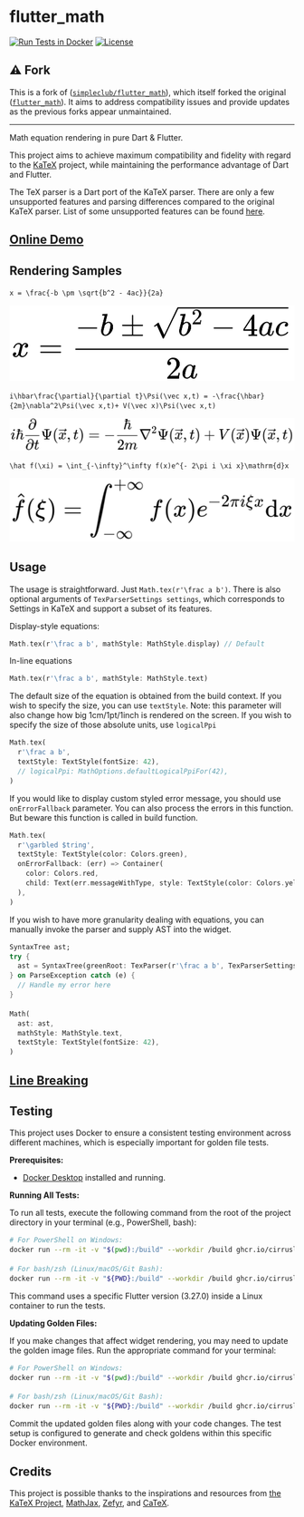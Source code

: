 # flutter_math

[![Run Tests in Docker](https://github.com/zentence-reading/flutter_math/actions/workflows/dart.yml/badge.svg)](https://github.com/zentence-reading/flutter_math/actions/workflows/dart.yml)
[![License](https://img.shields.io/badge/License-Apache_2.0-blue.svg)](https://opensource.org/licenses/Apache-2.0)


## ⚠ Fork

This is a fork of ([`simpleclub/flutter_math`](https://github.com/simpleclub/flutter_math)), which itself forked the original ([`flutter_math`](https://github.com/znjameswu/flutter_math)). It aims to address compatibility issues and provide updates as the previous forks appear unmaintained.

---

Math equation rendering in pure Dart & Flutter. 

This project aims to achieve maximum compatibility and fidelity with regard to the [KaTeX](https://github.com/KaTeX/KaTeX) project, while maintaining the performance advantage of Dart and Flutter.

The TeX parser is a Dart port of the KaTeX parser. There are only a few unsupported features and parsing differences compared to the original KaTeX parser. List of some unsupported features can be found [here](doc/unsupported.md).


## [Online Demo](https://znjameswu.github.io/flutter_math_demo/)


## Rendering Samples

`x = \frac{-b \pm \sqrt{b^2 - 4ac}}{2a}`

![Example1](doc/img/delta.png)

`i\hbar\frac{\partial}{\partial t}\Psi(\vec x,t) = -\frac{\hbar}{2m}\nabla^2\Psi(\vec x,t)+ V(\vec x)\Psi(\vec x,t)`

![Example2](doc/img/schrodinger.png)

`\hat f(\xi) = \int_{-\infty}^\infty f(x)e^{- 2\pi i \xi x}\mathrm{d}x`

![Example3](doc/img/fourier.png)


## Usage
The usage is straightforward. Just `Math.tex(r'\frac a b')`. There is also optional arguments of `TexParserSettings settings`, which corresponds to  Settings in KaTeX and support a subset of its features.

Display-style equations:
```dart
Math.tex(r'\frac a b', mathStyle: MathStyle.display) // Default
```

In-line equations
```dart
Math.tex(r'\frac a b', mathStyle: MathStyle.text)
```

The default size of the equation is obtained from the build context. If you wish to specify the size, you can use `textStyle`. Note: this parameter will also change how big 1cm/1pt/1inch is rendered on the screen. If you wish to specify the size of those absolute units, use `logicalPpi`

```dart
Math.tex(
  r'\frac a b',
  textStyle: TextStyle(fontSize: 42),
  // logicalPpi: MathOptions.defaultLogicalPpiFor(42),
)
```

If you would like to display custom styled error message, you should use `onErrorFallback` parameter. You can also process the errors in this function. But beware this function is called in build function.
```dart
Math.tex(
  r'\garbled $tring', 
  textStyle: TextStyle(color: Colors.green),
  onErrorFallback: (err) => Container(
    color: Colors.red,
    child: Text(err.messageWithType, style: TextStyle(color: Colors.yellow)),
  ),
)
```

If you wish to have more granularity dealing with equations, you can manually invoke the parser and supply AST into the widget.
```dart
SyntaxTree ast;
try {
  ast = SyntaxTree(greenRoot: TexParser(r'\frac a b', TexParserSettings()).parse());
} on ParseException catch (e) {
  // Handle my error here
}

Math(
  ast: ast,
  mathStyle: MathStyle.text,
  textStyle: TextStyle(fontSize: 42),
)
```


## [Line Breaking](doc/line_breaking.md)


## Testing

This project uses Docker to ensure a consistent testing environment across different machines, which is especially important for golden file tests.

**Prerequisites:**

* [Docker Desktop](https://www.docker.com/products/docker-desktop/) installed and running.

**Running All Tests:**

To run all tests, execute the following command from the root of the project directory in your terminal (e.g., PowerShell, bash):

```bash
# For PowerShell on Windows:
docker run --rm -it -v "$(pwd):/build" --workdir /build ghcr.io/cirruslabs/flutter:3.27.0 flutter test

# For bash/zsh (Linux/macOS/Git Bash):
docker run --rm -it -v "${PWD}:/build" --workdir /build ghcr.io/cirruslabs/flutter:3.27.0 flutter test
```

This command uses a specific Flutter version (3.27.0) inside a Linux container to run the tests.

**Updating Golden Files:**

If you make changes that affect widget rendering, you may need to update the golden image files. Run the appropriate command for your terminal:

```bash
# For PowerShell on Windows:
docker run --rm -it -v "$(pwd):/build" --workdir /build ghcr.io/cirruslabs/flutter:3.27.0 flutter test --update-goldens

# For bash/zsh (Linux/macOS/Git Bash):
docker run --rm -it -v "${PWD}:/build" --workdir /build ghcr.io/cirruslabs/flutter:3.27.0 flutter test --update-goldens
```

Commit the updated golden files along with your code changes. The test setup is configured to generate and check goldens within this specific Docker environment.


## Credits

This project is possible thanks to the inspirations and resources from [the KaTeX Project](https://katex.org/), [MathJax](www.mathjax.org), [Zefyr](https://github.com/memspace/zefyr), and [CaTeX](https://github.com/simpleclub/CaTeX).

